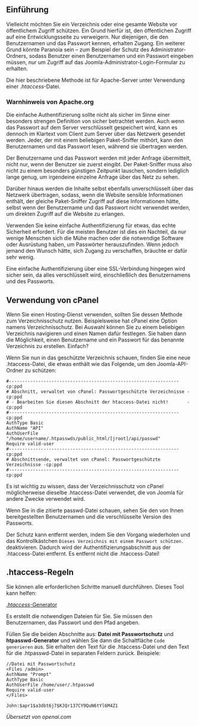 <!-- Filename: How_do_you_password_protect_directories_using_htaccess%3F / Display title: Verzeichnisse mit einem Passwort schützen -->

## Einführung

Vielleicht möchten Sie ein Verzeichnis oder eine gesamte Website vor öffentlichem Zugriff schützen. Ein Grund hierfür ist, den öffentlichen Zugriff auf eine Entwicklungsseite zu verweigern. Nur diejenigen, die den Benutzernamen und das Passwort kennen, erhalten Zugang. Ein weiterer Grund könnte Paranoia sein – zum Beispiel der Schutz des Administrator-Ordners, sodass Benutzer einen Benutzernamen und ein Passwort eingeben müssen, nur um Zugriff auf das Joomla-Administrator-Login-Formular zu erhalten.

Die hier beschriebene Methode ist für Apache-Server unter Verwendung einer *.htaccess*-Datei.

### Warnhinweis von Apache.org

Die einfache Authentifizierung sollte nicht als sicher im Sinne einer besonders strengen Definition von sicher betrachtet werden. Auch wenn das Passwort auf dem Server verschlüsselt gespeichert wird, kann es dennoch im Klartext vom Client zum Server über das Netzwerk gesendet werden. Jeder, der mit einem beliebigen Paket-Sniffer mithört, kann den Benutzernamen und das Passwort lesen, während sie übertragen werden.

Der Benutzername und das Passwort werden mit jeder Anfrage übermittelt, nicht nur, wenn der Benutzer sie zuerst eingibt. Der Paket-Sniffer muss also nicht zu einem besonders günstigen Zeitpunkt lauschen, sondern lediglich lange genug, um irgendeine einzelne Anfrage über das Netz zu sehen.

Darüber hinaus werden die Inhalte selbst ebenfalls unverschlüsselt über das Netzwerk übertragen, sodass, wenn die Website sensible Informationen enthält, der gleiche Paket-Sniffer Zugriff auf diese Informationen hätte, selbst wenn der Benutzername und das Passwort nicht verwendet werden, um direkten Zugriff auf die Website zu erlangen.

Verwenden Sie keine einfache Authentifizierung für etwas, das echte Sicherheit erfordert. Für die meisten Benutzer ist dies ein Nachteil, da nur wenige Menschen sich die Mühe machen oder die notwendige Software oder Ausrüstung haben, um Passwörter herauszufinden. Wenn jedoch jemand den Wunsch hätte, sich Zugang zu verschaffen, bräuchte er dafür sehr wenig.

Eine einfache Authentifizierung über eine SSL-Verbindung hingegen wird sicher sein, da alles verschlüsselt wird, einschließlich des Benutzernamens und des Passworts.

## Verwendung von cPanel

Wenn Sie einen Hosting-Dienst verwenden, sollten Sie dessen Methode zum Verzeichnisschutz nutzen. Beispielsweise hat cPanel eine Option namens Verzeichnisschutz. Bei Auswahl können Sie zu einem beliebigen Verzeichnis navigieren und einen Namen dafür festlegen. Sie haben dann die Möglichkeit, einen Benutzername und ein Passwort für das benannte Verzeichnis zu erstellen. Einfach?

Wenn Sie nun in das geschützte Verzeichnis schauen, finden Sie eine neue .htaccess-Datei, die etwas enthält wie das Folgende, um den Joomla-API-Ordner zu schützen:

```
#----------------------------------------------------------------cp:ppd
# Abschnitt, verwaltet von cPanel: Passwortgeschützte Verzeichnisse -cp:ppd
# - Bearbeiten Sie diesen Abschnitt der htaccess-Datei nicht!       -cp:ppd
#----------------------------------------------------------------cp:ppd
AuthType Basic
AuthName "API"
AuthUserFile "/home/username/.htpasswds/public_html/[jroot]/api/passwd"
Require valid-user
#----------------------------------------------------------------cp:ppd
# Abschnittsende, verwaltet von cPanel: Passwortgeschützte Verzeichnisse -cp:ppd
#----------------------------------------------------------------cp:ppd
```
Es ist wichtig zu wissen, dass der Verzeichnisschutz von cPanel möglicherweise dieselbe .htaccess-Datei verwendet, die von Joomla für andere Zwecke verwendet wird.

Wenn Sie in die zitierte passwd-Datei schauen, sehen Sie den von Ihnen bereitgestellten Benutzernamen und die verschlüsselte Version des Passworts.

Der Schutz kann entfernt werden, indem Sie den Vorgang wiederholen und das Kontrollkästchen `Dieses Verzeichnis mit einem Passwort schützen.` deaktivieren. Dadurch wird der Authentifizierungsabschnitt aus der .htaccess-Datei entfernt. Es entfernt nicht die .htaccess-Datei!

## .htaccess-Regeln

Sie können alle erforderlichen Schritte manuell durchführen. Dieses Tool kann helfen:

<a href="https://www.htaccessredirect.net/"
   rel="nofollow noreferrer noopener"><em>.htaccess</em>-Generator</a>

Es erstellt die notwendigen Dateien für Sie. Sie müssen den Benutzernamen,
das Passwort und den Pfad angeben.

Füllen Sie die beiden Abschnitte aus: **Datei mit Passwortschutz** und **htpasswd-Generator** und wählen Sie dann die Schaltfläche `Code generieren` aus. Sie erhalten den Text für die .htaccess-Datei und den Text für die .htpasswd-Datei in separaten Feldern zurück. Beispiele:
```
//Datei mit Passwortschutz
<Files /admin>
AuthName "Prompt"
AuthType Basic
AuthUserFile /home/user/.htpasswd
Require valid-user
</Files>
```

```
John:$apr1$a3dbt6j7$KJQr137CY9QuN6tYl6M4Z1
```

*Übersetzt von openai.com*

